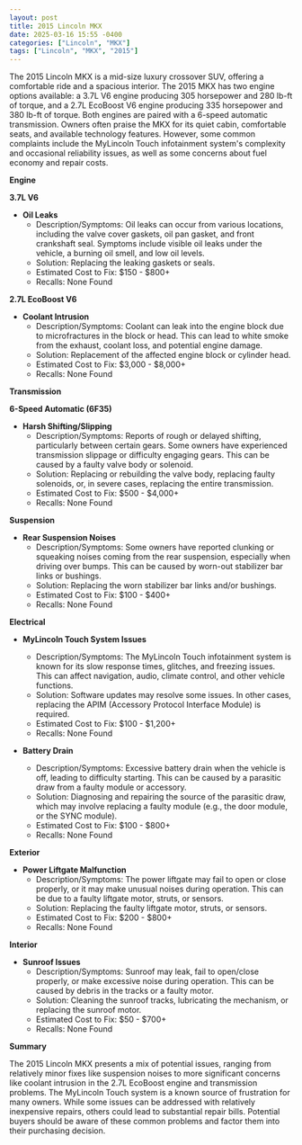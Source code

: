 ```yaml
---
layout: post
title: 2015 Lincoln MKX
date: 2025-03-16 15:55 -0400
categories: ["Lincoln", "MKX"]
tags: ["Lincoln", "MKX", "2015"]
---
```

The 2015 Lincoln MKX is a mid-size luxury crossover SUV, offering a comfortable ride and a spacious interior. The 2015 MKX has two engine options available: a 3.7L V6 engine producing 305 horsepower and 280 lb-ft of torque, and a 2.7L EcoBoost V6 engine producing 335 horsepower and 380 lb-ft of torque. Both engines are paired with a 6-speed automatic transmission. Owners often praise the MKX for its quiet cabin, comfortable seats, and available technology features. However, some common complaints include the MyLincoln Touch infotainment system's complexity and occasional reliability issues, as well as some concerns about fuel economy and repair costs.

**Engine**

**3.7L V6**

*   **Oil Leaks**
    *   Description/Symptoms: Oil leaks can occur from various locations, including the valve cover gaskets, oil pan gasket, and front crankshaft seal. Symptoms include visible oil leaks under the vehicle, a burning oil smell, and low oil levels.
    *   Solution: Replacing the leaking gaskets or seals.
    *   Estimated Cost to Fix: $150 - $800+
    *   Recalls: None Found

**2.7L EcoBoost V6**

*   **Coolant Intrusion**
    *   Description/Symptoms: Coolant can leak into the engine block due to microfractures in the block or head. This can lead to white smoke from the exhaust, coolant loss, and potential engine damage.
    *   Solution: Replacement of the affected engine block or cylinder head.
    *   Estimated Cost to Fix: $3,000 - $8,000+
    *   Recalls: None Found

**Transmission**

**6-Speed Automatic (6F35)**

*   **Harsh Shifting/Slipping**
    *   Description/Symptoms: Reports of rough or delayed shifting, particularly between certain gears. Some owners have experienced transmission slippage or difficulty engaging gears. This can be caused by a faulty valve body or solenoid.
    *   Solution: Replacing or rebuilding the valve body, replacing faulty solenoids, or, in severe cases, replacing the entire transmission.
    *   Estimated Cost to Fix: $500 - $4,000+
    *   Recalls: None Found

**Suspension**

*   **Rear Suspension Noises**
    *   Description/Symptoms: Some owners have reported clunking or squeaking noises coming from the rear suspension, especially when driving over bumps. This can be caused by worn-out stabilizer bar links or bushings.
    *   Solution: Replacing the worn stabilizer bar links and/or bushings.
    *   Estimated Cost to Fix: $100 - $400+
    *   Recalls: None Found

**Electrical**

*   **MyLincoln Touch System Issues**
    *   Description/Symptoms: The MyLincoln Touch infotainment system is known for its slow response times, glitches, and freezing issues. This can affect navigation, audio, climate control, and other vehicle functions.
    *   Solution: Software updates may resolve some issues. In other cases, replacing the APIM (Accessory Protocol Interface Module) is required.
    *   Estimated Cost to Fix: $100 - $1,200+
    *   Recalls: None Found

*   **Battery Drain**
    *   Description/Symptoms: Excessive battery drain when the vehicle is off, leading to difficulty starting. This can be caused by a parasitic draw from a faulty module or accessory.
    *   Solution: Diagnosing and repairing the source of the parasitic draw, which may involve replacing a faulty module (e.g., the door module, or the SYNC module).
    *   Estimated Cost to Fix: $100 - $800+
    *   Recalls: None Found

**Exterior**

*   **Power Liftgate Malfunction**
    *   Description/Symptoms: The power liftgate may fail to open or close properly, or it may make unusual noises during operation. This can be due to a faulty liftgate motor, struts, or sensors.
    *   Solution: Replacing the faulty liftgate motor, struts, or sensors.
    *   Estimated Cost to Fix: $200 - $800+
    *   Recalls: None Found

**Interior**

*   **Sunroof Issues**
    *   Description/Symptoms: Sunroof may leak, fail to open/close properly, or make excessive noise during operation. This can be caused by debris in the tracks or a faulty motor.
    *   Solution: Cleaning the sunroof tracks, lubricating the mechanism, or replacing the sunroof motor.
    *   Estimated Cost to Fix: $50 - $700+
    *   Recalls: None Found

**Summary**

The 2015 Lincoln MKX presents a mix of potential issues, ranging from relatively minor fixes like suspension noises to more significant concerns like coolant intrusion in the 2.7L EcoBoost engine and transmission problems. The MyLincoln Touch system is a known source of frustration for many owners. While some issues can be addressed with relatively inexpensive repairs, others could lead to substantial repair bills. Potential buyers should be aware of these common problems and factor them into their purchasing decision.

